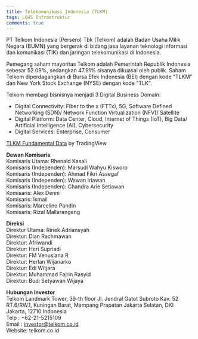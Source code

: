 ```yaml
---
title: Telekomunikasi Indonesia (TLKM)
tags: LQ45 Infrastruktur 
comments: true
---
```

PT Telkom Indonesia (Persero) Tbk (Telkom) adalah Badan Usaha Milik Negara (BUMN) yang bergerak di bidang jasa layanan teknologi informasi dan komunikasi (TIK) dan jaringan telekomunikasi di Indonesia. 

Pemegang saham mayoritas Telkom adalah Pemerintah Republik Indonesia sebesar 52.09%, sedangkan 47.91% sisanya dikuasai oleh publik. Saham Telkom diperdagangkan di Bursa Efek Indonesia (BEI) dengan kode "TLKM" dan New York Stock Exchange (NYSE) dengan kode "TLK". 

Telkom membagi bisnisnya menjadi 3 Digital Business Domain:
- Digital Connectivity: Fiber to the x (FTTx), 5G, Software Defined Networking (SDN)/ Network Function Virtualization (NFV)/ Satellite
- Digital Platform: Data Center, Cloud, Internet of Things (IoT), Big Data/ Artificial Intelligence (AI), Cybersecurity
- Digital Services: Enterprise, Consumer

<!-- TradingView Widget BEGIN -->
<div class="tradingview-widget-container">
  <div class="tradingview-widget-container__widget"></div>
  <div class="tradingview-widget-copyright"><a href="https://www.tradingview.com/symbols/IDX-TLKM/" rel="noopener" target="_blank"><span class="blue-text">TLKM Fundamental Data</span></a> by TradingView</div>
  <script type="text/javascript" src="https://s3.tradingview.com/external-embedding/embed-widget-financials.js" async>
  {
  "symbol": "IDX:TLKM",
  "colorTheme": "light",
  "isTransparent": false,
  "largeChartUrl": "",
  "displayMode": "compact",
  "width": "100%",
  "height": "550",
  "locale": "en"
}
  </script>
</div>
<!-- TradingView Widget END -->

**Dewan Komisaris**<br/>
Komisaris Utama: Rhenald Kasali<br/>
Komisaris (Independen): Marsudi Wahyu Kisworo<br/>
Komisaris (Independen): Ahmad Fikri Assegaf<br/>
Komisaris (Independen): Wawan Iriawan<br/>
Komisaris (Independen): Chandra Arie Setiawan<br/>
Komisaris: Alex Denni<br/>
Komisaris: Ismail<br/>
Komisaris: Marcelino Pandin<br/>
Komisaris: Rizal Mallarangeng 

**Direksi**<br/>
Direktur Utama: Ririek Adriansyah<br/>
Direktur: Dian Rachmawan<br/>
Direktur: Afriwandi<br/>
Direktur: Heri Supriadi<br/>
Direktur: FM Venusiana R<br/>
Direktur: Herlan Wijanarko<br/>
Direktur: Edi Witjara<br/>
Direktur: Muhammad Fajrin Rasyid<br/>
Direktur: Budi Setyawan Wijaya

**Hubungan Investor**<br/>
Telkom Landmark Tower, 39-th floor Jl. Jendral Gatot Subroto Kav. 52 RT.6/RW.1, Kuningan Barat, Mampang Prapatan Jakarta Selatan, DKI Jakarta, 12710 Indonesia<br/>
Telp : +62-21-5215109<br/>
Email : investor@telkom.co.id<br/>
Website: telkom.co.id
